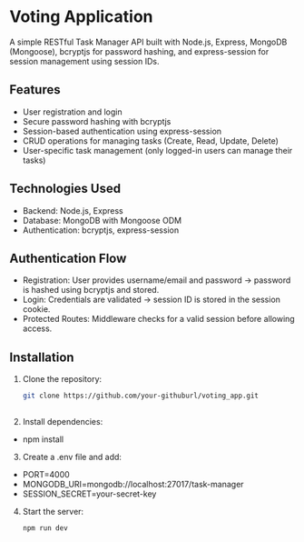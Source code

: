 # Voting Application

A simple RESTful Task Manager API built with Node.js, Express, MongoDB (Mongoose), bcryptjs for password hashing, and express-session for session management using session IDs.

## Features

- User registration and login
- Secure password hashing with bcryptjs
- Session-based authentication using express-session
- CRUD operations for managing tasks (Create, Read, Update, Delete)
- User-specific task management (only logged-in users can manage their tasks)

## Technologies Used

- Backend: Node.js, Express
- Database: MongoDB with Mongoose ODM
- Authentication: bcryptjs, express-session

## Authentication Flow
- Registration: User provides username/email and password → password is hashed using bcryptjs and stored.
- Login: Credentials are validated → session ID is stored in the session cookie.
- Protected Routes: Middleware checks for a valid session before allowing access.



## Installation

1. Clone the repository:
   ```bash
   git clone https://github.com/your-githuburl/voting_app.git
  
2. Install dependencies:
  - npm install

3.  Create a .env file and add:
- PORT=4000
- MONGODB_URI=mongodb://localhost:27017/task-manager
- SESSION_SECRET=your-secret-key

4. Start the server:
   ```bash
   npm run dev



